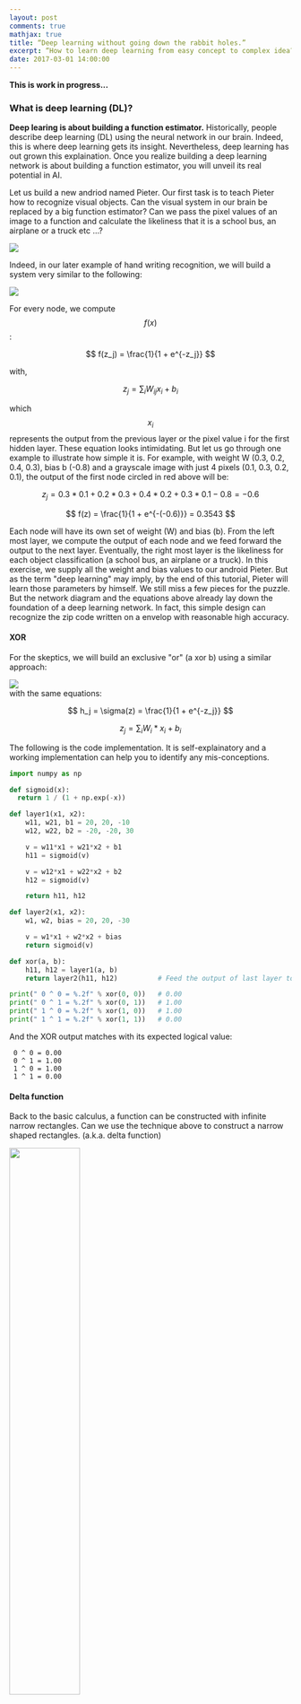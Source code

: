 ```yaml
---
layout: post
comments: true
mathjax: true
title: “Deep learning without going down the rabbit holes.”
excerpt: “How to learn deep learning from easy concept to complex idea? How to build insight along the way?”
date: 2017-03-01 14:00:00
---
```

**This is work in progress...**

### What is deep learning (DL)?
**Deep learing is about building a function estimator.** Historically, people describe deep learning (DL) using the neural network in our brain. Indeed, this is where deep learning gets its insight.  Nevertheless, deep learning has out grown this explaination. Once you realize building a deep learning network is about building a function estimator, you will unveil its real potential in AI.
 
Let us build a new andriod named Pieter. Our first task is to teach Pieter how to recognize visual objects. Can the visual system in our brain be replaced by a big function estimator? Can we pass the pixel values of an image to a function and calculate the likeliness that it is a school bus, an airplane or a truck etc ...?

<div class="imgcap">
<img src="/assets/dl_intro/deep_learner.jpg" style="border:none;">
</div>

Indeed, in our later example of hand writing recognition, we will build a system very similar to the following:
<div class="imgcap">
<img src="/assets/dl_intro/fc.jpg" style="border:none;">
</div>

For every node, we compute
$$
f(x)
$$ 
:

$$
f(z_j) = \frac{1}{1 + e^{-z_j}}
$$

with, 

$$
z_j = \sum_{i} W_{ij} x_{i} + b_{i}
$$

which
$$
x_{i}
$$ 
represents the output from the previous layer or the pixel value i for the first hidden layer. 
These equation looks intimidating. But let us go through one example to illustrate how simple it is. For example, with weight W  (0.3, 0.2, 0.4, 0.3), bias b (-0.8) and a grayscale image with just 4 pixels (0.1, 0.3, 0.2, 0.1), the output of the first node circled in red above will be:

$$
z_j =  0.3*0.1 + 0.2*0.3 + 0.4*0.2 + 0.3*0.1  - 0.8 = -0.6
$$

$$
f(z) =  \frac{1}{1 + e^{-(-0.6)}} = 0.3543
$$

Each node will have its own set of weight (W) and bias (b). From the left most layer, we compute the output of each node and we feed forward the output to the next layer. Eventually, the right most layer is the likeliness for each object classification (a school bus, an airplane or a truck). In this exercise, we supply all the weight and bias values to our android Pieter. But as the term "deep learning" may imply, by the end of this tutorial, Pieter will learn those parameters by himself. We still miss a few pieces for the puzzle. But the network diagram and the equations above already lay down the foundation of a deep learning network. In fact, this simple design can recognize the zip code written on a envelop with reasonable high accuracy.

#### XOR
For the skeptics, we will build an exclusive "or" (a xor b) using a similar approach:
<div class="imgcap">
<img src="/assets/dl_intro/xor.jpg" style="border:none;">
</div>
with the same equations:

$$
h_j = \sigma(z) = \frac{1}{1 + e^{-z_j}}
$$

$$
z_j =  \sum_{i} W_i * x_i + b_i
$$

The following is the code implementation. It is self-explainatory and a working implementation can help you to identify any mis-conceptions.
```python
import numpy as np

def sigmoid(x):
  return 1 / (1 + np.exp(-x))

def layer1(x1, x2):
    w11, w21, b1 = 20, 20, -10
    w12, w22, b2 = -20, -20, 30

    v = w11*x1 + w21*x2 + b1
    h11 = sigmoid(v)

    v = w12*x1 + w22*x2 + b2
    h12 = sigmoid(v)

    return h11, h12

def layer2(x1, x2):
    w1, w2, bias = 20, 20, -30

    v = w1*x1 + w2*x2 + bias
    return sigmoid(v)

def xor(a, b):
    h11, h12 = layer1(a, b)
    return layer2(h11, h12)          # Feed the output of last layer to the next layer

print(" 0 ^ 0 = %.2f" % xor(0, 0))   # 0.00
print(" 0 ^ 1 = %.2f" % xor(0, 1))   # 1.00
print(" 1 ^ 0 = %.2f" % xor(1, 0))   # 1.00
print(" 1 ^ 1 = %.2f" % xor(1, 1))   # 0.00
```
And the XOR output matches with its expected logical value:
```
 0 ^ 0 = 0.00
 0 ^ 1 = 1.00
 1 ^ 0 = 1.00
 1 ^ 1 = 0.00
```
#### Delta function
Back to the basic calculus, a function can be constructed with infinite narrow rectangles. Can we use the technique above to construct a narrow shaped rectangles. (a.k.a. delta function)

<div class="imgcap">
<img src="/assets/dl_intro/delta.png" style="border:none;width:50%">
</div>

Here is the code using the same set of equations and network layout:
```python
import numpy as np
import matplotlib.pyplot as plt

def sigmoid(x):
  return 1 / (1 + np.exp(-x))

def layer1(x):
    h11 = sigmoid(1000 * x - 400)
    h12 = sigmoid(1000 * x - 500)
    return h11, h12

def layer2(v1, v2):
    return sigmoid(0.8 * v1 - 0.8 * v2)

def func_estimator(x):
    h11, h12 = layer1(x)
    return layer2(h11, h12)

x = np.arange(0, 3, 0.001)
y = func_estimator(x)

plt.plot(x, y)
plt.show()
```
Which output something with shape like a delta function:
<div class="imgcap">
<img src="/assets/dl_intro/delta_func.png" style="border:none;width:60%">
</div>

Implement a XOR or a delta function is not important for deep learning (DL). Nevertheless, we demonstrate the possibilities of building a complex function estimator through a network of simple computation nodes. In both cases, we need a network with 2 layers. A network with 3 or 4 layer can push the hand written recognition of numbers to an accuracy of 95%. Naturally, a network with many layers (deeper) can reproduce a much complicated model. For example, Microsoft ResNet for image recognition has 100+ layers.

### Build a Linear regression model
Before teaching Pieter how to learn those parameters, we try to build a simple model first. For example, Pieter wants to expand on his horizon and try to start online dating. He wants to find out the relationship between the number of online dates with the number of years in eductaion and the monthly income.  Pieter starts with a simple linear model as follows:

$$
dates = W_1*years in school + W_2*monthly income + bias
$$

He asks 1000 people in each community and collect the information on their income, education and the corresponding number of online dates.  Pieter is interested in finding out how each community values their intellectual vs his humble post-doc salary.  So even this model looks overwhemly simple, it serves its purpose.

**Deep learing is about learning from mistakes.** His stratragy to create a model for each community will be:
1. Take a first guess on W and b.
2. Use the model above to compute the number of dates.
3. With the computed value and the number provided by each sample, he compute the error of his model.
4. Pieter will also compute how a small change in the current value of W and b will impact on the error.
5. With this rate change information regarding W & b on the error, Pieter re-adjust W & b. (**Gradient descent**)
6. Go back to step 2 for N iterations.
7. When it is complete, we should have the correct parameter for W and b trainned with the collected sample data. 
8. We use the final W & b on the model to make a prediction on how Pieter will do on each community.

#### Gradient descent
Step 3-5 is called the gradient descent in ML. First we need to define a function to measure our errors betweent the real life and our model.  Mean square error (MSE) is one obvious candidate. In ML, we call this error function **cost function**.

$$
J(W, b, h, y) = mean square error (W, b, h, y) = \frac{1}{N} \sum_i (h - y)^2
$$

#### Backpropagation

#### Learning rate

### Non-linearity

### Classifier

#### Logistic regression (Sigmoid)

### Deep learing network (Fully-connected layers)

#### Sigmoid classifier

#### Mean square error 

### Backpropagation

### Issues

### Exploding and vanishing gradient

### Cross entropy cost function

### Softmax classifier

### Log likelihood

### Activation function
#### Sigmoid
#### ReLU
#### tanh

### Network layers

### Implementation

### Mini-batch gradient descent

### Overfit

### Regularization
#### Train/validation accuracy
#### L0, L1, L2 regularization
#### Gradient clipping
#### Dropout

### Weight initialization

### Insanity check
#### Gradient checking
#### Initial loss
#### Without regularization and with small dataset

### Trouble shooting
#### Plotting loss
#### Train/validation accuracy
#### Ratio of weight updates
#### Activation per layer
#### First layer visualization

### Cost function
#### MSE
#### Cross entropy, Negative likelihood
#### Margin loss/hinge loss/SVM
#### L2 Loss vs softmax

### Training parameters
#### Momentum update
#### Adagrad
#### Adam
#### Rate decay

### Data preprocessing
#### Scaling (Mean/normalization)
#### Whitening 

### Batch normalization

### Hyperparameter tuning

#### Cross validation
#### Random search

### CNN

### LSTM

### Backprogation

### Data argumentation

### Model ensembles
























